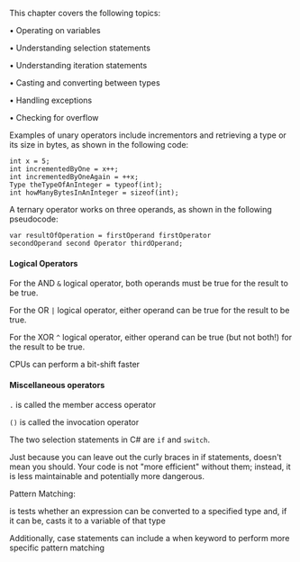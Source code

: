 This chapter covers the following topics:

• Operating on variables

• Understanding selection statements

• Understanding iteration statements

• Casting and converting between types

• Handling exceptions

• Checking for overflow

Examples of unary operators include incrementors and retrieving a type or its size in
bytes, as shown in the following code:

```
int x = 5;
int incrementedByOne = x++;
int incrementedByOneAgain = ++x;
Type theTypeOfAnInteger = typeof(int);
int howManyBytesInAnInteger = sizeof(int);
```

A ternary operator works on three operands, as shown in the following pseudocode:
```
var resultOfOperation = firstOperand firstOperator
secondOperand second Operator thirdOperand;
```

#### Logical Operators

For the AND `&` logical operator, both operands must be true for the result to be true.

For the OR `|` logical operator, either operand can be true for the result to be true.

For the XOR `^` logical operator, either operand can be true (but not both!) for the result to be true.

CPUs can perform a bit-shift faster

#### Miscellaneous operators

`.` is called the member access operator

`()` is called the invocation operator

The two selection statements in C# are `if` and `switch`. 

Just because you can leave out the curly braces in if statements, doesn't mean you should. Your code
is not "more efficient" without them; instead, it is less maintainable and potentially
more dangerous.

Pattern Matching:

is tests whether an expression can be converted to a specified type and, if it can be, casts it to a variable of that type

Additionally, case statements can include a when keyword to perform more specific
pattern matching